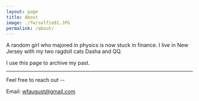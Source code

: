 ```yaml
---
layout: page
title: About
image: ./fw/selfie01.JPG
permalink: /about/
---
```


A random girl who majored in physics is now stuck in finance. I live in New Jersey with my two ragdoll cats Dasha and QQ.

I use this page to archive my past.


****
Feel free to reach out --

Email: wfaugust@gmail.com               



